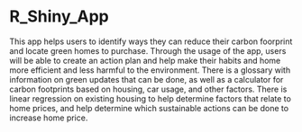 # R_Shiny_App

This app helps users to identify ways they can reduce their carbon foorprint and locate green homes to purchase. Through the usage of the app, users will be able to create an action plan and help make their habits and home more efficient and less harmful to the environment. There is a glossary with information on green updates that can be done, as well as a calculator for carbon footprints based on housing, car usage, and other factors. There is linear regression on existing housing to help determine factors that relate to home prices, and help determine which sustainable actions can be done to increase home price.
